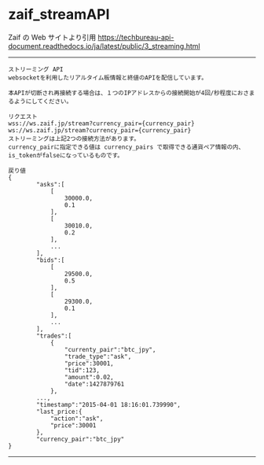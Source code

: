 # zaif_streamAPI

Zaif の Web サイトより引用
https://techbureau-api-document.readthedocs.io/ja/latest/public/3_streaming.html

---

    ストリーミング API
    websocketを利用したリアルタイム板情報と終値のAPIを配信しています。

    本APIが切断され再接続する場合は、１つのIPアドレスからの接続開始が4回/秒程度におさまるようにしてください。

    リクエスト
    wss://ws.zaif.jp/stream?currency_pair={currency_pair}
    ws://ws.zaif.jp/stream?currency_pair={currency_pair}
    ストリーミングは上記2つの接続方法があります。
    currency_pairに指定できる値は currency_pairs で取得できる通貨ペア情報の内、is_tokenがfalseになっているものです。

    戻り値
    {
            "asks":[
                [
                    30000.0,
                    0.1
                ],
                [
                    30010.0,
                    0.2
                ],
                ...
            ],
            "bids":[
                [
                    29500.0,
                    0.5
                ],
                [
                    29300.0,
                    0.1
                ],
                ...
            ],
            "trades":[
                {
                    "currenty_pair":"btc_jpy",
                    "trade_type":"ask",
                    "price":30001,
                    "tid":123,
                    "amount":0.02,
                    "date":1427879761
                },
            ...,
            "timestamp":"2015-04-01 18:16:01.739990",
            "last_price:{
                "action":"ask",
                "price":30001
            },
            "currency_pair":"btc_jpy"
    }

---
